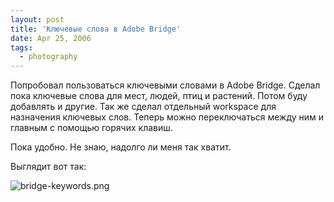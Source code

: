 ```yaml
---
layout: post
title: 'Ключевые слова в Adobe Bridge'
date: Apr 25, 2006
tags:
  - photography
---
```


Попробовал пользоваться ключевыми словами в Adobe Bridge. Сделал пока ключевые слова для мест, людей, птиц и растений. Потом буду добавлять и другие. Так же сделал отдельный workspace для назначения ключевых слов. Теперь можно переключаться между ним и главным с помощью горячих клавиш.

Пока удобно. Не знаю, надолго ли меня так хватит.

Выглядит вот так:

![bridge-keywords.png](upload://bridge-keywords.png)

 